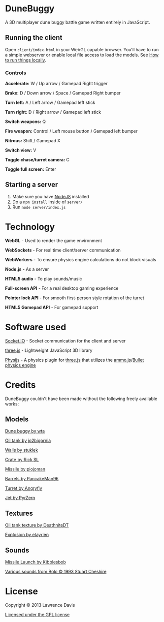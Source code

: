 DuneBuggy
========

A 3D multiplayer dune buggy battle game written entirely in JavaScript.


## Running the client

Open `client/index.html` in your WebGL capable browser. You'll have to run a simple webserver or enable local file access to load the models. See [How to run things locally][Run locally].

[Run locally]: https://github.com/mrdoob/three.js/wiki/How-to-run-things-locally


### Controls

**Accelerate:**  W / Up arrow / Gamepad Right trigger

**Brake:** D / Down arrow / Space / Gamepad Right bumper

**Turn left:** A / Left arrow / Gamepad left stick

**Turn right:** D / Right arrow / Gamepad left stick

**Switch weapons:** Q

**Fire weapon:** Control / Left mouse button  / Gamepad left bumper

**Nitrous:** Shift / Gamepad X

**Switch view:** V

**Toggle chase/turret camera:** C

**Toggle full screen:** Enter


## Starting a server

1. Make sure you have [NodeJS](http://nodejs.org) installed
2. Do a `npm install` inside of `server/`
3. Run `node server/index.js`


# Technology

**WebGL** - Used to render the game environment

**WebSockets** - For real time client/server communication

**WebWorkers** - To ensure physics engine calculations do not block visuals

**Node.js** - As a server

**HTML5 audio** - To play sounds/music

**Full-screen API** - For a real desktop gaming experience

**Pointer lock API** - For smooth first-person style rotation of the turret

**HTML5 Gamepad API** - For gamepad support


# Software used

[Socket.IO] - Socket communication for the client and server

[three.js] - Lightweight JavaScript 3D library

[Physijs] - A physics plugin for [three.js] that utilizes the [ammo.js]/[Bullet physics engine]

[Socket.IO]: http://socket.io/
[three.js]: https://github.com/mrdoob/three.js/
[Physijs]: https://github.com/chandlerprall/Physijs
[ammo.js]: https://github.com/kripken/ammo.js/
[Bullet physics engine]: http://bulletphysics.org


# Credits

DuneBuggy couldn't have been made without the following freely available works:

## Models

[Dune buggy by wta][Model: Buggy]

[Oil tank by jo2bigornia][Model: Oil tank]

[Walls by stuklek][Model: Walls]

[Crate by Rick SL][Model: Crate]

[Missile by piojoman][Model: Missile]

[Barrels by PancakeMan96][Model: Barrels]

[Turret by Angryfly][Model: Turret]

[Jet by PyrZern][Model: Jet]

[Model: Buggy]: http://www.turbosquid.com/FullPreview/Index.cfm/ID/604323
[Model: Oil Tank]: http://www.turbosquid.com/FullPreview/Index.cfm/ID/661238
[Model: Walls]: http://www.turbosquid.com/FullPreview/Index.cfm/ID/288445
[Model: Crate]: http://www.turbosquid.com/FullPreview/Index.cfm/ID/459185
[Model: Missile]: http://www.turbosquid.com/FullPreview/Index.cfm/ID/326837
[Model: Barrels]: http://www.turbosquid.com/FullPreview/Index.cfm/ID/677878
[Model: Turret]: http://www.turbosquid.com/FullPreview/Index.cfm/ID/568855
[Model: Jet]: http://www.turbosquid.com/FullPreview/Index.cfm/ID/511799


## Textures

[Oil tank texture by DeathniteDT][Texture: Oil Tank]

[Explosion by etayrien][Texture: Explosion]

[Texture: Oil Tank]: http://media.photobucket.com/image/recent/DeathniteDT/1-4.png
[Texture: Explosion]: http://blogs.msdn.com/b/etayrien/archive/2008/02/15/quick-n-dirty-tutorial-making-nice-explosion-sprites.aspx


## Sounds

[Missile Launch by Kibblesbob][Sound: Missile]

[Various sounds from Bolo &copy; 1993 Stuart Cheshire](http://www.bolo.net/)

[Sound: Missile]: http://soundbible.com/1794-Missle-Launch.html


# License

Copyright &copy; 2013 Lawrence Davis

[Licensed under the GPL license](https://github.com/lazd/DuneBuggy/blob/master/LICENSE.md)
